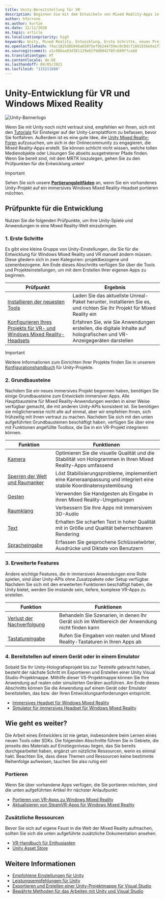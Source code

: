 ```yaml
---
title: Unity-Bereitstellung für VR
description: Beginnen Sie mit dem Entwickeln von Mixed Reality-Apps in Unity für immersive Headsets für VR und Windows Mixed Reality.
author: hferrone
ms.author: kurtie
ms.date: 12/11/2020
ms.topic: article
ms.localizationpriority: high
keywords: Unity, Mixed Reality, Entwicklung, Erste Schritte, neues Projekt, Portieren, Funktion, Kamera, Simulation, Emulation, Dokumentation, Mixed Reality-Headset, Windows Mixed Reality-Headset, Virtual Reality-Headset, was ist Virtual Reality, was ist Augmented Reality, MRTK, Mixed Reality Toolkit, Spracheingabe, ausrichtbare Kamera, Emulator, Azure, Tutorials
ms.openlocfilehash: 74ac1825d8b94ba65075ef96244759ec0c8dcf1891556e0a1f36f100b9615221
ms.sourcegitcommit: a1c086aa83d381129e62f9d8942f0fc889ffcab0
ms.translationtype: HT
ms.contentlocale: de-DE
ms.lasthandoff: 08/05/2021
ms.locfileid: "115211688"
---
```

# <a name="unity-development-for-vr-and-windows-mixed-reality"></a>Unity-Entwicklung für VR und Windows Mixed Reality

![Unity-Bannerlogo](../images/unity_logo_banner.png)

Wenn Sie mit Unity noch nicht vertraut sind, empfehlen wir Ihnen, sich mit den [Tutorials](https://unity3d.com/learn/tutorials) für Einsteiger auf der Unity-Lernplattform zu befassen, bevor Sie fortfahren. Außerdem ist es eine gute Idee, die [Unity Mixed Reality-Foren](https://forum.unity3d.com/forums/hololens.102/) aufzusuchen, um sich in der Onlinecommunity zu engagieren, die Mixed Reality-Apps erstellt. Sie können schlicht nicht wissen, welche tollen Medienobjekte oder Lösungen Sie abseits ausgetretener Pfade finden. Wenn Sie bereit sind, mit dem MRTK loszulegen, gehen Sie zu den Prüfpunkten für die Entwicklung unten!

> [!IMPORTANT]
> Sehen Sie sich unsere **[Portierungsleitfäden](../porting-apps/porting-overview.md)** an, wenn Sie ein vorhandenes Unity-Projekt auf ein immersives Windows Mixed Reality-Headset portieren möchten. 

## <a name="development-checkpoints"></a>Prüfpunkte für die Entwicklung

Nutzen Sie die folgenden Prüfpunkte, um Ihre Unity-Spiele und Anwendungen in eine Mixed Reality-Welt einzubringen.

### <a name="1-getting-started"></a>1. Erste Schritte

Es gibt eine kleine Gruppe von Unity-Einstellungen, die Sie für die Entwicklung für Windows Mixed Reality und VR manuell ändern müssen. Diese gliedern sich in zwei Kategorien: projektbezogene und szenenbezogene. Am Ende dieses Abschnitts verfügen Sie über die Tools und Projekteinstellungen, um mit dem Erstellen Ihrer eigenen Apps zu beginnen.

|  Prüfpunkt  |  Ergebnis  |
| --- | --- |
| [Installieren der neuesten Tools](../install-the-tools.md) | Laden Sie das aktuellste Unreal-Paket herunter, installieren Sie es, und richten Sie Ihr Projekt für Mixed Reality ein |
| [Konfigurieren Ihres Projekts für VR- und Windows Mixed Reality-Headsets](./xr-project-setup.md?tabs=openxr) | Erfahren Sie, wie Sie Anwendungen erstellen, die digitale Inhalte auf holografischen und VR-Anzeigegeräten darstellen |

> [!IMPORTANT]
> Weitere Informationen zum Einrichten Ihrer Projekte finden Sie in unserem [Konfigurationshandbuch](choosing-unity-version.md) für Unity-Projekte.

### <a name="2-core-building-blocks"></a>2. Grundbausteine

Nachdem Sie ein neues immersives Projekt begonnen haben, benötigen Sie einige Grundbausteine zum Entwickeln immersiver Apps. Alle Hauptbausteine für Mixed Reality-Anwendungen werden in einer Weise verfügbar gemacht, die mit anderen Unity-APIs konsistent ist. Sie benötigen sie möglicherweise nicht alle auf einmal, aber wir empfehlen Ihnen, sich frühzeitig mit ihnen vertraut zu machen. Nachdem Sie sich mit den unten aufgeführten Grundbausteinen beschäftigt haben, verfügen Sie über eine mit Funktionen angefüllte Toolbox, die Sie in ein VR-Projekt integrieren können.

|  Funktion  |  Funktionen  |
| --- | --- |
| [Kamera](../unity/camera-in-unity.md) | Optimieren Sie die visuelle Qualität und die Stabilität von Hologrammen in Ihren Mixed Reality-Apps umfassend |
| [Sperren der Welt und Raumanker](spatial-anchors-in-unity.md) | Löst Stabilisierungsprobleme, implementiert eine Kameraanpassung und integriert eine stabile Koordinatensystemlösung || [Motion-Controller](../unity/motion-controllers-in-unity.md) | Fügen Sie Ihren Mixed Reality-Apps räumliche Aktionen hinzu |
| [Gesten](../unity/gestures-in-unity.md) | Verwenden Sie Handgesten als Eingabe in ihren Mixed Reality-Umgebungen |
| [Raumklang](../unity/spatial-sound-in-unity.md) | Verbessern Sie Ihre Apps mit immersivem 3D-Audio |
| [Text](../unity/text-in-unity.md) | Erhalten Sie scharfen Text in hoher Qualität mit in Größe und Qualität beherrschbarem Rendering |
| [Spracheingabe](../unity/voice-input-in-unity.md) | Erfassen Sie gesprochene Schlüsselwörter, Ausdrücke und Diktate von Benutzern|

### <a name="3-advanced-features"></a>3. Erweiterte Features

Andere wichtige Features, die in immersiven Anwendungen eine Rolle spielen, sind über Unity-APIs ohne Zusatzpakete oder Setup verfügbar. Nachdem Sie sich mit den erweiterten Funktionen beschäftigt haben, die Unity bietet, werden Sie imstande sein, tiefere, komplexe VR-Apps zu erstellen.

|  Funktion  |  Funktionen  |
| --- | --- |
| [Verlust der Nachverfolgung](tracking-loss-in-unity.md) | Behandeln Sie Szenarien, in denen Ihr Gerät sich im Weltbereich der Anwendung nicht finden kann |
| [Tastatureingabe](keyboard-input-in-unity.md) | Rufen Sie Eingaben von realen und Mixed Reality-Tastaturen in Ihren Apps ab |

### <a name="4-deploying-to-a-device-or-emulator"></a>4. Bereitstellen auf einem Gerät oder in einem Emulator

Sobald Sie Ihr Unity-Holografieprojekt bis zur Testreife gebracht haben, besteht der nächste Schritt im Exportieren und Erstellen einer Unity Visual Studio-Projektmappe. Mithilfe dieser VS-Projektmappe können Sie Ihre Anwendung auf realen oder simulierten Geräten ausführen. Am Ende dieses Abschnitts können Sie die Anwendung auf einem Gerät oder Emulator bereitstellen, das bzw. der Ihren Entwicklungsanforderungen entspricht.

* [Immersives Headset für Windows Mixed Reality](../platform-capabilities-and-apis/using-visual-studio.md)
* [Simulator für immersives Headset für Windows Mixed Reality](../platform-capabilities-and-apis/using-the-windows-mixed-reality-simulator.md)

## <a name="whats-next"></a>Wie geht es weiter?

Die Arbeit eines Entwicklers ist nie getan, insbesondere beim Lernen eines neuen Tools oder SDKs. Die folgenden Abschnitte führen Sie in Gebiete, die jenseits des Materials auf Einstiegsniveau liegen, das Sie bereits durchgearbeitet haben, ergänzt um nützliche Ressourcen, wenn es einmal hakt. Beachten Sie, dass diese Themen und Ressourcen keine bestimmte Reihenfolge aufweisen, tauchen Sie also ruhig ein!

### <a name="porting"></a>Portieren

Wenn Sie über vorhandene Apps verfügen, die Sie portieren möchten, sind die unten aufgeführten Artikel Ihr nächster Anlaufpunkt:

* [Portieren von VR-Apps zu Windows Mixed Reality](../porting-apps/porting-guides.md?tabs=project)
* [Aktualisieren von SteamVR-Apps für Windows Mixed Reality](../porting-apps/updating-your-steamvr-application-for-windows-mixed-reality.md)

### <a name="additional-resources"></a>Zusätzliche Ressourcen

Bevor Sie sich auf eigene Faust in die Welt der Mixed Reality aufmachen, sollten Sie sich die unten aufgeführte zusätzliche Dokumentation ansehen. 

* [VR-Handbuch für Enthusiasten](/windows/mixed-reality/enthusiast-guide/vr-journey)
* [Unity Asset Store](https://assetstore.unity.com)

## <a name="see-also"></a>Weitere Informationen 

* [Empfohlene Einstellungen für Unity](recommended-settings-for-unity.md)
* [Leistungsempfehlungen für Unity](performance-recommendations-for-unity.md)
* [Exportieren und Erstellen einer Unity-Projektmappe für Visual Studio](exporting-and-building-a-unity-visual-studio-solution.md)
* [Bewährte Methoden für das Arbeiten mit Unity und Visual Studio](best-practices-for-working-with-unity-and-visual-studio.md)